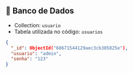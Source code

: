 ## 🧾 Banco de Dados

- Collection: `usuario`
- Tabela utilizada no código: `usuarios`


```json
{
  "_id": ObjectId("68671544129aec3cb385825e"),
  "usuario": "admin",
  "senha": "123"
}
